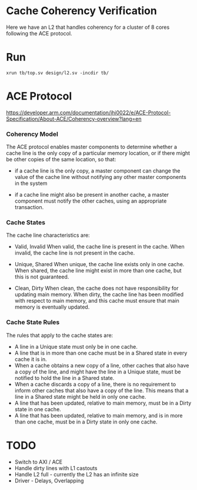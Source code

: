 
# Cache Coherency Verification

Here we have an L2 that handles coherency for a cluster of 8 cores following the ACE protocol.  

# Run

```
xrun tb/top.sv design/l2.sv -incdir tb/
```

# ACE Protocol

https://developer.arm.com/documentation/ihi0022/e/ACE-Protocol-Specification/About-ACE/Coherency-overview?lang=en

### Coherency Model

The ACE protocol enables master components to determine whether a cache line is the only copy of a particular memory location, or if there might be other copies of the same location, so that:

- if a cache line is the only copy, a master component can change the value of the cache line without notifying any other master components in the system

- if a cache line might also be present in another cache, a master component must notify the other caches, using an appropriate transaction.

### Cache States

The cache line characteristics are:

- Valid, Invalid
When valid, the cache line is present in the cache. When invalid, the cache line is not present in the cache.

- Unique, Shared
When unique, the cache line exists only in one cache. When shared, the cache line might exist in more than one cache, but this is not guaranteed.

- Clean, Dirty
When clean, the cache does not have responsibility for updating main memory. When dirty, the cache line has been modified with respect to main memory, and this cache must ensure that main memory is eventually updated.

### Cache State Rules

The rules that apply to the cache states are:

- A line in a Unique state must only be in one cache.
- A line that is in more than one cache must be in a Shared state in every cache it is in.
- When a cache obtains a new copy of a line, other caches that also have a copy of the line, and might have the line in a Unique state, must be notified to hold the line in a Shared state.
- When a cache discards a copy of a line, there is no requirement to inform other caches that also have a copy of the line. This means that a line in a Shared state might be held in only one cache.
- A line that has been updated, relative to main memory, must be in a Dirty state in one cache.
- A line that has been updated, relative to main memory, and is in more than one cache, must be in a Dirty state in only one cache.

# TODO

- Switch to AXI / ACE
- Handle dirty lines with L1 castouts 
- Handle L2 full - currently the L2 has an infinite size
- Driver - Delays, Overlapping 



